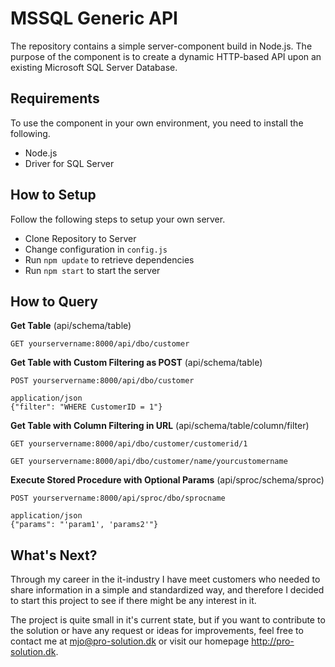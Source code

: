 # MSSQL Generic API
The repository contains a simple server-component build in Node.js. The purpose of the component is to create a dynamic HTTP-based API upon an existing Microsoft SQL Server Database. 

## Requirements
To use the component in your own environment, you need to install the following.
 - Node.js
 - Driver for SQL Server

## How to Setup
Follow the following steps to setup your own server.
 - Clone Repository to Server
 - Change configuration in `config.js`
 - Run `npm update` to retrieve dependencies
 - Run `npm start` to start the server

## How to Query
**Get Table** (api/schema/table)

`GET yourservername:8000/api/dbo/customer`

**Get Table with Custom Filtering as POST** (api/schema/table)

```
POST yourservername:8000/api/dbo/customer

application/json
{"filter": "WHERE CustomerID = 1"}
```

**Get Table with Column Filtering in URL** (api/schema/table/column/filter)

`GET yourservername:8000/api/dbo/customer/customerid/1`

`GET yourservername:8000/api/dbo/customer/name/yourcustomername`

**Execute Stored Procedure with Optional Params** (api/sproc/schema/sproc)

```
POST yourservername:8000/api/sproc/dbo/sprocname

application/json
{"params": "'param1', 'params2'"}
```

## What's Next?
Through my career in the it-industry I have meet customers who needed to share information in a simple and standardized way, and therefore I decided to start this project to see if there might be any interest in it.

The project is quite small in it's current state, but if you want to contribute to the solution or have any request or ideas for improvements, feel free to contact me at mjo@pro-solution.dk or visit our homepage http://pro-solution.dk. 
